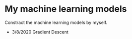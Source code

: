 # My machine learning models
Constract the machine learning models by myself.

- 3/8/2020 Gradient Descent
